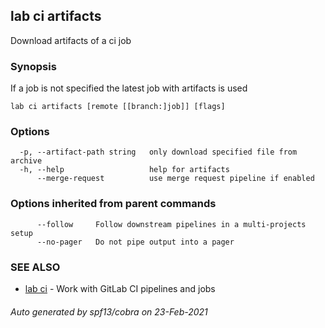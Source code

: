 ## lab ci artifacts

Download artifacts of a ci job

### Synopsis

If a job is not specified the latest job with artifacts is used

```
lab ci artifacts [remote [[branch:]job]] [flags]
```

### Options

```
  -p, --artifact-path string   only download specified file from archive
  -h, --help                   help for artifacts
      --merge-request          use merge request pipeline if enabled
```

### Options inherited from parent commands

```
      --follow     Follow downstream pipelines in a multi-projects setup
      --no-pager   Do not pipe output into a pager
```

### SEE ALSO

* [lab ci](lab_ci.md)	 - Work with GitLab CI pipelines and jobs

###### Auto generated by spf13/cobra on 23-Feb-2021
